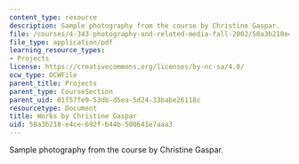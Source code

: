 ```yaml
---
content_type: resource
description: Sample photography from the course by Christine Gaspar.
file: /courses/4-343-photography-and-related-media-fall-2002/58a3b218e4ce692fb44b500641e7aaa3_gaspar.pdf
file_type: application/pdf
learning_resource_types:
- Projects
license: https://creativecommons.org/licenses/by-nc-sa/4.0/
ocw_type: OCWFile
parent_title: Projects
parent_type: CourseSection
parent_uid: 01f57fe9-53db-d5ea-5d24-33babe26118c
resourcetype: Document
title: Works by Christine Gaspar
uid: 58a3b218-e4ce-692f-b44b-500641e7aaa3
---
```

Sample photography from the course by Christine Gaspar.